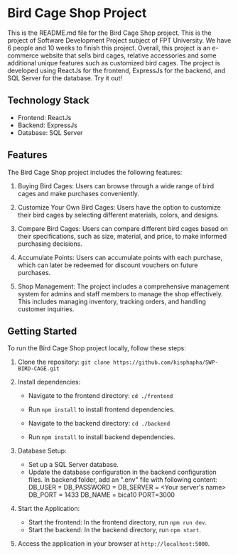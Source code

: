 # Bird Cage Shop Project

This is the README.md file for the Bird Cage Shop project. This is the project of Software Development Project subject of FPT University. We have 6 people and 10 weeks to finish this project. Overall, this project is an e-commerce website that sells bird cages, relative accessories and some additional unique features such as customized bird cages. The project is developed using ReactJs for the frontend, ExpressJs for the backend, and SQL Server for the database. Try it out!

## Technology Stack
- Frontend: ReactJs
- Backend: ExpressJs
- Database: SQL Server

## Features

The Bird Cage Shop project includes the following features:

1. Buying Bird Cages: Users can browse through a wide range of bird cages and make purchases conveniently.

2. Customize Your Own Bird Cages: Users have the option to customize their bird cages by selecting different materials, colors, and designs.

3. Compare Bird Cages: Users can compare different bird cages based on their specifications, such as size, material, and price, to make informed purchasing decisions.

4. Accumulate Points: Users can accumulate points with each purchase, which can later be redeemed for discount vouchers on future purchases.

5. Shop Management: The project includes a comprehensive management system for admins and staff members to manage the shop effectively. This includes managing inventory, tracking orders, and handling customer inquiries.

## Getting Started

To run the Bird Cage Shop project locally, follow these steps:

1. Clone the repository: `git clone https://github.com/kisphapha/SWP-BIRD-CAGE.git`

2. Install dependencies:
   - Navigate to the frontend directory: `cd ./frontend`
   - Run `npm install` to install frontend dependencies.
   
   - Navigate to the backend directory: `cd ./backend`
   - Run `npm install` to install backend dependencies.

3. Database Setup:
   - Set up a SQL Server database.
   - Update the database configuration in the backend configuration files. In backend folder, add an ".env" file with following content:
         DB_USER = <Your user name>
         DB_PASSWORD = <Your password>
         DB_SERVER = <Your server's name>
         DB_PORT = 1433
         DB_NAME = bica10
         PORT=3000

4. Start the Application:
   - Start the frontend: In the frontend directory, run `npm run dev`.
   - Start the backend: In the backend directory, run `npm start`.

5. Access the application in your browser at `http://localhost:5000`.
